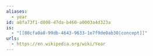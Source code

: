 ```yaml
---
aliases:
  - year
id: a8fa73f1-d008-47da-b460-a0003a4d323a
is:
  - "[[80cfa0a0-99db-4643-9633-1e7f9de0ab30|concept]]"
urls:
  - https://en.wikipedia.org/wiki/Year
---
```

